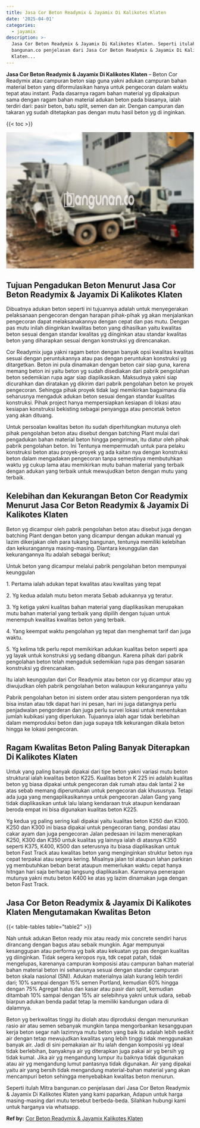 ```yaml
---
title: Jasa Cor Beton Readymix & Jayamix Di Kalikotes Klaten
date: '2025-04-01'
categories:
  - jayamix
description: >-
  Jasa Cor Beton Readymix & Jayamix Di Kalikotes Klaten. Seperti itulah Mitra
  bangunan.co penjelasan dari Jasa Cor Beton Readymix & Jayamix Di Kalikotes
  Klaten...
---
```


**Jasa Cor Beton Readymix & Jayamix Di Kalikotes Klaten** – Beton Cor Readymix atau campuran beton siap guna yakni adukan campuran bahan material beton yang diformulasikan hanya untuk pengecoran dalam waktu tepat atau instant. Pada dasarnya ragam bahan material yg dipakaipun sama dengan ragam bahan material adukan beton pada biasanya, ialah terdiri dari: pasir beton, batu split, semen dan air. Dengan campuran dan takaran yg sudah ditetapkan pas dengan mutu hasil beton yg di inginkan.

{{< toc >}}

![Jasa Cor Beton Readymix & Jayamix Di Kalikotes Klaten](/images/jasa-cor-readymix-19.png)

## Tujuan Pengadukan Beton Menurut Jasa Cor Beton Readymix & Jayamix Di Kalikotes Klaten

Dibuatnya adukan beton seperti ini tujuannya adalah untuk menyegerakan pelaksanaan pengecoran dengan harapan pihak-pihak yg akan menjalankan pengecoran dapat melaksanakannya dengan cepat dan pas mutu. Dengan pas mutu inilah diinginkan kwalitas beton yang dihasilkan yaitu kwalitas beton sesuai dengan standar kwalitas yg diinginkan atau standar kwalitas beton yang diharapkan sesuai dengan konstruksi yg direncanakan.

Cor Readymix juga yakni ragam beton dengan banyak opsi kwalitas kwalitas sesuai dengan peruntukannya atau pas dengan peruntukan konstruksi yg ditargetkan. Beton ini pula dinamakan dengan beton cair siap guna, karena memang beton ini yaitu beton yg sudah disediakan dari pabrik pengolahan beton sedemikian rupa agar siap diaplikasikan. Maksudnya yakni siap dicurahkan dan diratakan yg dikirim dari pabrik pengolahan beton ke proyek pengecoran. Sehingga pihak proyek tidak lagi memikirkan bagaimana dia seharusnya mengaduk adukan beton sesuai dengan standar kualitas konstruksi. Pihak project hanya mempersiapkan kesiapan di lokasi atau kesiapan konstruksi bekisting sebagai penyangga atau pencetak beton yang akan dituang.

Untuk persoalan kwalitas beton itu sudah diperhitungkan mutunya oleh pihak pengolahan beton atau disebut dengan batching Plant mulai dari pengadukan bahan material beton hingga pengiriman, itu diatur oleh pihak pabrik pengolahan beton. Ini Tentunya mempermudah untuk para pelaku konstruksi beton atau proyek-proyek yg ada kaitan nya dengan konstruksi beton dalam mengadakan pengecoran tanpa semestinya membutuhkan waktu yg cukup lama atau memikirkan mutu bahan material yang terbaik dengan adukan yang terbaik untuk mewujudkan beton dengan mutu yang terbaik.

## Kelebihan dan Kekurangan Beton Cor Readymix Menurut Jasa Cor Beton Readymix & Jayamix Di Kalikotes Klaten

Beton yg dicampur oleh pabrik pengolahan beton atau disebut juga dengan batching Plant dengan beton yang dicampur dengan adukan manual yg lazim dikerjakan oleh para tukang bangunan, tentunya memiliki kelebihan dan kekurangannya masing-masing. Diantara keunggulan dan kekurangannya Itu adalah sebagai berikut;

Untuk beton yang dicampur melalui pabrik pengolahan beton mempunyai keunggulan

1\. Pertama ialah adukan tepat kwalitas atau kwalitas yang tepat

2\. Yg kedua adalah mutu beton merata Sebab adukannya yg teratur.

3\. Yg ketiga yakni kualitas bahan material yang diaplikasikan merupakan mutu bahan material yang terbaik yang dipilih dengan tujuan untuk menempuh kwalitas kwalitas beton yang terbaik.

4\. Yang keempat waktu pengolahan yg tepat dan menghemat tarif dan juga waktu.

5\. Yg kelima tdk perlu repot memikirkan adukan kualitas beton seperti apa yg layak untuk konstruksi yg sedang dibangun. Karena pihak dari pabrik pengolahan beton telah mengaduk sedemikian rupa pas dengan sasaran konstruksi yg direncanakan.

Itu ialah keunggulan dari Cor Readymix atau beton cor yg dicampur atau yg diwujudkan oleh pabrik pengolahan beton walaupun kekurangannya yaitu

Pabrik pengolahan beton ini sistem order atau sistem pengorderan nya tdk bisa instan atau tdk dapat hari ini pesan, hari ini juga datangnya perlu penjadwalan pengorderan dan juga perlu survei lokasi untuk menentukan jumlah kubikasi yang diperlukan. Tujuannya ialah agar tidak berlebihan dalam memproduksi beton dan juga supaya tdk kekurangan dikala beton hingga ke lokasi pengecoran.

## Ragam Kwalitas Beton Paling Banyak Diterapkan Di Kalikotes Klaten

Untuk yang paling banyak dipakai dari tipe beton yakni variasi mutu beton struktural ialah kwalitas beton K225. Kualitas beton K 225 ini adalah kualitas beton yg biasa dipakai untuk pengecoran dak rumah atau dak lantai 2 ke atas sebab memang diperuntukan untuk pengecoran dak khususnya. Tetapi ada juga yang mengaplikasikannya untuk pengecoran Jalan Gang yang tidak diaplikasikan untuk lalu lalang kendaraan truk ataupun kendaraan beroda empat ini bisa digunakan kualitas beton K225.

Yg kedua yg paling sering kali dipakai yaitu kualitas beton K250 dan K300. K250 dan K300 ini biasa dipakai untuk pengecoran tiang, pondasi atau cakar ayam dan juga pengecoran Jalan pedesaan ini lazim menerapkan K250, K300 dan K350 untuk kualitas yg lainnya ialah di atasnya K350 seperti K375, K400, K500 dan seterusnya itu biasa diaplikasikan untuk beton Fast Track atau kwalitas beton yang menginginkan struktur beton nya cepat terpakai atau segera kering. Misalnya jalan tol ataupun lahan parkiran yg membutuhkan beban berat ataupun memerlukan waktu cepat hanya hitngan hari saja berharap langsung diaplikasikan. Karenanya penerapan mutunya yakni mutu beton K400 ke atas yg lazim dinamakan juga dengan beton Fast Track.

## Jasa Cor Beton Readymix & Jayamix Di Kalikotes Klaten Mengutamakan Kwalitas Beton

{{< table-tables table="table2" >}}

Nah untuk adukan Beton ready mix atau ready mix concrete sendiri harus dirancang dengan bagus atau sebaik mungkin. Agar mempunyai kesanggupan atau performa yg baik atau kekuatan yg pas dengan kualitas yg diinginkan. Tidak segera keropos nya, tdk cepat patah, tidak mengelupas, karenanya campuran komposisi atau campuran bahan material bahan material beton ini seharusnya sesuai dengan standar campuran beton skala nasional (SNI). Adukan materialnya ialah kurang lebih terdiri dari; 10% sampai dengan 15% semen Portland, kemudian 60% hingga dengan 75% Agregat halus dan kasar atau pasir dan split, kemudian ditambah 10% sampai dengan 15% air selebihnya yakni untuk udara, sebab biarpun adukan benda padat tetap Ia memiliki kandungan udara di dalamnya.

Beton yg berkwalitas tinggi itu diolah atau diproduksi dengan menurunkan rasio air atau semen sebanyak mungkin tanpa mengorbankan kesanggupan kerja beton segar nah lazimnya mutu beton yang baik itu adalah lebih sedikit air dengan tetap mewujudkan kwalitas yang lebih tinggi tidak menggunakan banyak air. Jadi di sini pemakaian air Itu ialah dengan komposisi yg ideal tidak berlebihan, banyaknya air yg diterapkan juga pakai air yg bersih yg tidak kumal. Jika air yg mengandung lumpur itu baiknya tidak digunakan atau air yg mengandung lumut pantasnya tidak digunakan. Air yang dipakai yaitu air yang bersih tidak mengandung material-bahan material yang akan mencampuri beton sehingga menyebabkan kwalitas beton menurun.

Seperti itulah Mitra bangunan.co penjelasan dari Jasa Cor Beton Readymix & Jayamix Di Kalikotes Klaten yang kami paparkan, Adapun untuk harga masing-masing dari mutu tersebut berbeda-beda. Silahkan hubungi kami untuk harganya via whatsapp.

**Ref by:** [Cor Beton Readymix & Jayamix Kalikotes Klaten](https://id.wikipedia.org/wiki/Cor)
